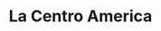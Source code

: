 ---
title: "La Centro America"
url: /ciudad-autonoma-de-buenos-aires/la-centro-america/
shop: Bäckerei
---